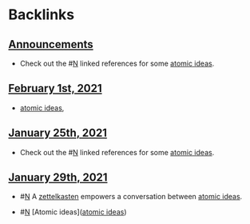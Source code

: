 
# Backlinks
## [Announcements](<Announcements.md>)
- Check out the #[N](<N.md>) linked references for some [atomic ideas](<atomic ideas.md>).

## [February 1st, 2021](<February 1st, 2021.md>)
- [atomic ideas](<atomic ideas.md>),

## [January 25th, 2021](<January 25th, 2021.md>)
- Check out the #[N](<N.md>) linked references for some [atomic ideas](<atomic ideas.md>).

## [January 29th, 2021](<January 29th, 2021.md>)
- #[N](<N.md>)  A [zettelkasten](<zettelkasten.md>) empowers a conversation between [atomic ideas](<atomic ideas.md>).

- #[N](<N.md>) [Atomic ideas]([atomic ideas](<atomic ideas.md>))

